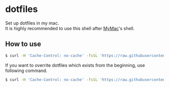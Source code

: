 # dotfiles

Set up dotfiles in my mac.  
It is highly recommended to use this shell after [MyMac](https://github.com/aha-oretama/MyMac)'s shell.

## How to use
```bash
$ curl -H 'Cache-Control: no-cache' -fsSL 'https://raw.githubusercontent.com/aha-oretama/dotfiles/master/install.sh' | bash
```

If you want to overrite dotfiles which exists from the beginning, use following command.
```bash
$ curl -H 'Cache-Control: no-cache' -fsSL 'https://raw.githubusercontent.com/aha-oretama/dotfiles/master/install.sh' | bash -s -- -f
```
